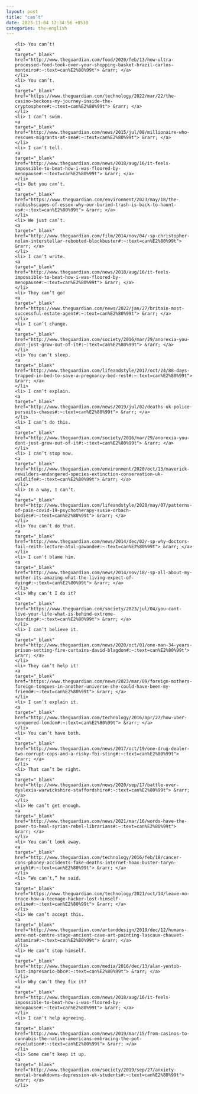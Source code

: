```yaml
---
layout: post
title: "can’t"
date: 2023-11-04 12:34:56 +0530
categories: the-english
---
```

<ol>

    <li> You can’t!
    <a 
    target="_blank" 
    href="http://www.theguardian.com/food/2020/feb/13/how-ultra-processed-food-took-over-your-shopping-basket-brazil-carlos-monteiro#:~:text=can%E2%80%99t"> &rarr; </a>
    </li>
    <li> You can’t.
    <a 
    target="_blank" 
    href="https://www.theguardian.com/technology/2022/mar/22/the-casino-beckons-my-journey-inside-the-cryptosphere#:~:text=can%E2%80%99t"> &rarr; </a>
    </li>
    <li> I can’t swim.
    <a 
    target="_blank" 
    href="http://www.theguardian.com/news/2015/jul/08/millionaire-who-rescues-migrants-at-sea#:~:text=can%E2%80%99t"> &rarr; </a>
    </li>
    <li> I can’t tell.
    <a 
    target="_blank" 
    href="http://www.theguardian.com/news/2018/aug/16/it-feels-impossible-to-beat-how-i-was-floored-by-menopause#:~:text=can%E2%80%99t"> &rarr; </a>
    </li>
    <li> But you can’t.
    <a 
    target="_blank" 
    href="https://www.theguardian.com/environment/2023/may/18/the-rubbishscapes-of-essex-why-our-buried-trash-is-back-to-haunt-us#:~:text=can%E2%80%99t"> &rarr; </a>
    </li>
    <li> We just can’t.
    <a 
    target="_blank" 
    href="http://www.theguardian.com/film/2014/nov/04/-sp-christopher-nolan-interstellar-rebooted-blockbuster#:~:text=can%E2%80%99t"> &rarr; </a>
    </li>
    <li> I can’t write.
    <a 
    target="_blank" 
    href="http://www.theguardian.com/news/2018/aug/16/it-feels-impossible-to-beat-how-i-was-floored-by-menopause#:~:text=can%E2%80%99t"> &rarr; </a>
    </li>
    <li> They can’t go!
    <a 
    target="_blank" 
    href="https://www.theguardian.com/news/2022/jan/27/britain-most-successful-estate-agent#:~:text=can%E2%80%99t"> &rarr; </a>
    </li>
    <li> I can’t change.
    <a 
    target="_blank" 
    href="http://www.theguardian.com/society/2016/mar/29/anorexia-you-dont-just-grow-out-of-it#:~:text=can%E2%80%99t"> &rarr; </a>
    </li>
    <li> You can’t sleep.
    <a 
    target="_blank" 
    href="http://www.theguardian.com/lifeandstyle/2017/oct/24/88-days-trapped-in-bed-to-save-a-pregnancy-bed-rest#:~:text=can%E2%80%99t"> &rarr; </a>
    </li>
    <li> I can’t explain.
    <a 
    target="_blank" 
    href="http://www.theguardian.com/news/2019/jul/02/deaths-uk-police-pursuits-chases#:~:text=can%E2%80%99t"> &rarr; </a>
    </li>
    <li> I can’t do this.
    <a 
    target="_blank" 
    href="http://www.theguardian.com/society/2016/mar/29/anorexia-you-dont-just-grow-out-of-it#:~:text=can%E2%80%99t"> &rarr; </a>
    </li>
    <li> I can’t stop now.
    <a 
    target="_blank" 
    href="http://www.theguardian.com/environment/2020/oct/13/maverick-rewilders-endangered-species-extinction-conservation-uk-wildlife#:~:text=can%E2%80%99t"> &rarr; </a>
    </li>
    <li> In a way, I can’t.
    <a 
    target="_blank" 
    href="http://www.theguardian.com/lifeandstyle/2020/may/07/patterns-of-pain-covid-19-psychotherapy-susie-orbach-bodies#:~:text=can%E2%80%99t"> &rarr; </a>
    </li>
    <li> You can’t do that.
    <a 
    target="_blank" 
    href="http://www.theguardian.com/news/2014/dec/02/-sp-why-doctors-fail-reith-lecture-atul-gawande#:~:text=can%E2%80%99t"> &rarr; </a>
    </li>
    <li> I can’t blame him.
    <a 
    target="_blank" 
    href="http://www.theguardian.com/news/2014/nov/18/-sp-all-about-my-mother-its-amazing-what-the-living-expect-of-dying#:~:text=can%E2%80%99t"> &rarr; </a>
    </li>
    <li> Why can’t I do it?
    <a 
    target="_blank" 
    href="https://www.theguardian.com/society/2023/jul/04/you-cant-live-your-life-what-is-behind-extreme-hoarding#:~:text=can%E2%80%99t"> &rarr; </a>
    </li>
    <li> I can’t believe it.
    <a 
    target="_blank" 
    href="http://www.theguardian.com/news/2020/oct/01/one-man-34-years-prison-setting-fire-curtains-david-blagdon#:~:text=can%E2%80%99t"> &rarr; </a>
    </li>
    <li> They can’t help it!
    <a 
    target="_blank" 
    href="https://www.theguardian.com/news/2023/mar/09/foreign-mothers-foreign-tongues-in-another-universe-she-could-have-been-my-friend#:~:text=can%E2%80%99t"> &rarr; </a>
    </li>
    <li> I can’t explain it.
    <a 
    target="_blank" 
    href="http://www.theguardian.com/technology/2016/apr/27/how-uber-conquered-london#:~:text=can%E2%80%99t"> &rarr; </a>
    </li>
    <li> You can’t have both.
    <a 
    target="_blank" 
    href="http://www.theguardian.com/news/2017/oct/19/one-drug-dealer-two-corrupt-cops-and-a-risky-fbi-sting#:~:text=can%E2%80%99t"> &rarr; </a>
    </li>
    <li> That can’t be right.
    <a 
    target="_blank" 
    href="http://www.theguardian.com/news/2020/sep/17/battle-over-dyslexia-warwickshire-staffordshire#:~:text=can%E2%80%99t"> &rarr; </a>
    </li>
    <li> He can’t get enough.
    <a 
    target="_blank" 
    href="http://www.theguardian.com/news/2021/mar/16/words-have-the-power-to-heal-syrias-rebel-librarians#:~:text=can%E2%80%99t"> &rarr; </a>
    </li>
    <li> You can’t look away.
    <a 
    target="_blank" 
    href="http://www.theguardian.com/technology/2016/feb/18/cancer-cons-phoney-accidents-fake-deaths-internet-hoax-buster-taryn-wright#:~:text=can%E2%80%99t"> &rarr; </a>
    </li>
    <li> “We can’t,” he said.
    <a 
    target="_blank" 
    href="https://www.theguardian.com/technology/2021/oct/14/leave-no-trace-how-a-teenage-hacker-lost-himself-online#:~:text=can%E2%80%99t"> &rarr; </a>
    </li>
    <li> We can’t accept this.
    <a 
    target="_blank" 
    href="http://www.theguardian.com/artanddesign/2019/dec/12/humans-were-not-centre-stage-ancient-cave-art-painting-lascaux-chauvet-altamira#:~:text=can%E2%80%99t"> &rarr; </a>
    </li>
    <li> He can’t stop himself.
    <a 
    target="_blank" 
    href="http://www.theguardian.com/media/2016/dec/13/alan-yentob-last-impresario-bbc#:~:text=can%E2%80%99t"> &rarr; </a>
    </li>
    <li> Why can’t they fix it?
    <a 
    target="_blank" 
    href="http://www.theguardian.com/news/2018/aug/16/it-feels-impossible-to-beat-how-i-was-floored-by-menopause#:~:text=can%E2%80%99t"> &rarr; </a>
    </li>
    <li> I can’t help agreeing.
    <a 
    target="_blank" 
    href="http://www.theguardian.com/news/2019/mar/15/from-casinos-to-cannabis-the-native-americans-embracing-the-pot-revolution#:~:text=can%E2%80%99t"> &rarr; </a>
    </li>
    <li> Some can’t keep it up.
    <a 
    target="_blank" 
    href="http://www.theguardian.com/society/2019/sep/27/anxiety-mental-breakdowns-depression-uk-students#:~:text=can%E2%80%99t"> &rarr; </a>
    </li>